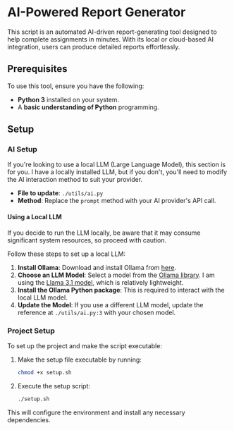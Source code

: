 # AI-Powered Report Generator

This script is an automated AI-driven report-generating tool designed to help complete assignments in minutes. With its local or cloud-based AI integration, users can produce detailed reports effortlessly.

## Prerequisites

To use this tool, ensure you have the following:

- **Python 3** installed on your system.
- A **basic understanding of Python** programming.

## Setup

### AI Setup

If you're looking to use a local LLM (Large Language Model), this section is for you. I have a locally installed LLM, but if you don't, you'll need to modify the AI interaction method to suit your provider.

- **File to update**: `./utils/ai.py`
- **Method**: Replace the `prompt` method with your AI provider's API call.

#### Using a Local LLM

If you decide to run the LLM locally, be aware that it may consume significant system resources, so proceed with caution.

Follow these steps to set up a local LLM:

1. **Install Ollama**: Download and install Ollama from [here](https://ollama.com/).
2. **Choose an LLM Model**: Select a model from the [Ollama library](https://ollama.com/library). I am using the [Llama 3.1 model](https://ollama.com/library/llama3.1), which is relatively lightweight.
3. **Install the Ollama Python package**: This is required to interact with the local LLM model.
4. **Update the Model**: If you use a different LLM model, update the reference at `./utils/ai.py:3` with your chosen model.

### Project Setup

To set up the project and make the script executable:

1. Make the setup file executable by running:
   ```bash
   chmod +x setup.sh
   ```

2. Execute the setup script:
   ```bash
   ./setup.sh
   ```

This will configure the environment and install any necessary dependencies.

